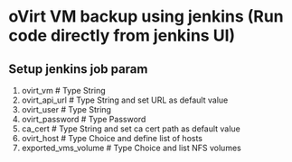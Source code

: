# oVirt VM backup using jenkins (Run code directly from jenkins UI)

## Setup jenkins job param

1. ovirt_vm  # Type String
2. ovirt_api_url  # Type String and set URL as default value
3. ovirt_user # Type String
4. ovirt_password # Type Password
5. ca_cert # Type String and set ca cert path as default value
6. ovirt_host # Type Choice and define list of hosts
7. exported_vms_volume # Type Choice and list NFS volumes